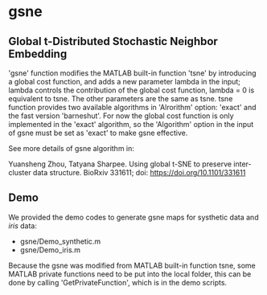 # gsne
## Global t-Distributed Stochastic Neighbor Embedding
'gsne' function modifies the MATLAB built-in function 'tsne' by introducing a global cost function,
and adds a new parameter lambda in the input; lambda controls the contribution of the global cost function, lambda = 0 
is equivalent to tsne. The other parameters are the same as tsne. 
tsne function provides two available algorithms in 'Alrorithm' option: 'exact' and the fast version 'barneshut'.
For now the global cost function is only implemented in the 'exact' algorithm, 
so the 'Algorithm' option in the input of gsne must be set as 'exact' to make gsne effective.

See more details of gsne algorithm in: 

Yuansheng Zhou, Tatyana Sharpee. Using global t-SNE to preserve inter-cluster data structure. 
BioRxiv 331611; doi: https://doi.org/10.1101/331611

## Demo
We provided the demo codes to generate gsne maps for systhetic data and *iris* data:
* gsne/Demo_synthetic.m
* gsne/Demo_iris.m

Because the gsne was modified from MATLAB built-in function tsne, some MATLAB private functions need to
be put into the local folder, this can be done by calling 'GetPrivateFunction', which is in the demo scripts.
